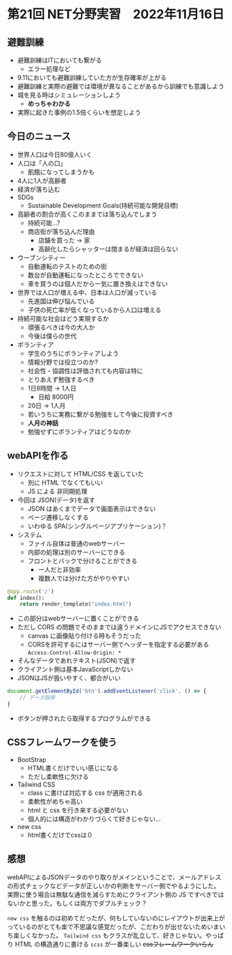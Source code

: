 # 第21回 NET分野実習　2022年11月16日

## 避難訓練
- 避難訓練はITにおいても繋がる
  - エラー処理など
- 9.11においても避難訓練していた方が生存確率が上がる
- 避難訓練と実際の避難では環境が異なることがあるから訓練でも意識しよう
- 城を見る時はシミュレーションしよう
  - **めっちゃわかる**
- 実際に起きた事例の1.5倍くらいを想定しよう

## 今日のニュース
- 世界人口は今日80億人いく
- 人口は「人の口」
  - 飢餓になってしまうかも
- 4人に1人が高齢者
- 経済が落ち込む
- SDGs
  - Sustainable Development Goals(持続可能な開発目標)
- 高齢者の割合が高くこのままでは落ち込んでしまう
  - 持続可能...?
  - 商店街が落ち込んだ理由
    - 店舗を買った -> 家
    - 高齢化したらシャッターは閉まるが経済は回らない
- ウーブンシティー
  - 自動運転のテストのための街
  - 数台が自動運転になったところでできない
  - 車を買うのは個人だから一気に置き換えはできない
- 世界では人口が増える中、日本は人口が減っている
  - 先進国は伸び悩んでいる
  - 子供の死亡率が低くなっているから人口は増える
- 持続可能な社会はどう実現するか
  - 頑張るべきは今の大人か
  - 今後は僕らの世代
- ボランティア
  - 学生のうちにボランティアしよう
  - 情報分野では役立つのか?
  - 社会性・協調性は評価されても内容は特に
  - とりあえず勉強するべき
  - 1日8時間 -> 1人日
    - 日給 8000円
  - 20日 -> 1人月
  - 若いうちに実務に繋がる勉強をして今後に投資すべき
  - **人月の神話**
  - 勉強せずにボランティアはどうなのか


## webAPIを作る
- リクエストに対して HTML/CSS を返していた
  - 別に HTML でなくてもいい
  - JS による 非同期処理
- 今回は JSON(データ)を返す
  - JSON はあくまでデータで画面表示はできない
  - ページ遷移しなくする
  - いわゆる SPA(シングルページアプリケーション)？
- システム
  - ファイル自体は普通のwebサーバー
  - 内部の処理は別のサーバーにできる
  - フロントとバックで分けることができる
    - 一人だと非効率
    - 複数人では分けた方がやりやすい

```python
@app.route('/')
def index():
    return render_template("index.html")
```
- この部分はwebサーバーに置くことができる
- ただし CORS の問題でそのままでは違うドメインにJSでアクセスできない
  - canvas に画像貼り付ける時もそうだった
  - CORSを許可するにはサーバー側でヘッダーを指定する必要がある
    `Access-Control-Allow-Origin: *`
- そんなデータであれテキスト(JSON)で返す
- クライアント側は基本JavaScriptしかない
- JSONはJSが扱いやすく、都合がいい

```javascript
document.getElementById('btn').addEventListener('click', () => {
    // データ取得 
}
```
- ボタンが押されたら取得するプログラムができる


## CSSフレームワークを使う
- BootStrap
  - HTML書くだけでいい感じになる
  - ただし柔軟性に欠ける
- Tailwind CSS
  - class に書けば対応する css が適用される
  - 柔軟性がめちゃ高い
  - html と css を行き来する必要がない
  - 個人的には構造がわかりづらくて好きじゃない...
- new css
  - html書くだけでcssは０


## 感想
webAPIによるJSONデータのやり取りがメインということで、メールアドレスの形式チェックなどデータが正しいかの判断をサーバー側でやるようにした。
実際に使う場合は無駄な通信を減らすためにクライアント側の JS ですべきではないかと思った。もしくは両方でダブルチェック？

`new css` を触るのは初めてだったが、何もしていないのにレイアウトが出来上がっているのがとても楽で不思議な感覚だったが、こだわりが出せないためいまいち楽しくなかった。
`Tailwind css` もクラスが乱立して、好きじゃない。やっぱり HTML の構造通りに書ける `scss` が一番楽しい
~~cssフレームワークいらん~~ 
